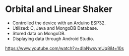 # Orbital and Linear Shaker
- Controlled the device with an Arduino ESP32.
- Utilized: C, Java and MongoDB Database.
- Stored data on MongoDB.
- Displaying data through Android Studio.
  
https://www.youtube.com/watch?v=dIaNwsvmUq8&t=10s
